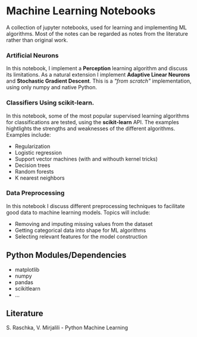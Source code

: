 # Machine Learning Notebooks
A collection of jupyter notebooks, used for learning and implementing ML algorithms. Most of the notes can be regarded as notes from the literature rather than original work.

### Artificial Neurons
In this notebook, I implement a __Perception__ learning algorithm and discuss its limitations. As a natural extension I implement __Adaptive Linear Neurons__ and __Stochastic Gradient Descent__. This is a _"from scratch"_ implementation, using only numpy and native Python.

### Classifiers Using scikit-learn.
In this notebook, some of the most popular supervised learning algorithms for classifications are tested, using the __scikit-learn__ API. The examples hightlights the strengths and weaknesses of the different algorithms. Examples include:

* Regularization 
* Logistic regression
* Support vector machines (with and withouth kernel tricks)
* Decision trees
* Random forests
* K nearest neighbors

### Data Preprocessing
In this notebook I discuss different preprocessing techniques to facilitate good data to machine learning models. Topics will include:

* Removing and imputing missing values from the dataset
* Getting categorical data into shape for ML algorithms
* Selecting relevant features for the model construction


## Python Modules/Dependencies
* matplotlib
* numpy
* pandas
* scikitlearn
* ...


## Literature

S. Raschka, V. Mirjalili - Python Machine Learning


